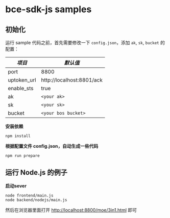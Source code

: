 # bce-sdk-js samples

## 初始化

运行 sample 代码之前，首先需要修改一下 `config.json`，添加 `ak`, `sk`, `bucket` 的配置：

|*项目*|*默认值*|
|-------|--------|
|port|8800|
|uptoken_url|http://localhost:8801/ack|
|enable_sts|true|
|ak|`<your ak>`|
|sk|`<your sk>`|
|bucket|`<your bos bucket>`|

**安装依赖**

```
npm install
```

**根据配置文件 config.json，自动生成一些代码**

```
npm run prepare
```

## 运行 Node.js 的例子

**启动sever**

```
node frontend/main.js
node backend/nodejs/main.js
```

然后在浏览器里面打开 <http://localhost:8800/moe/3in1.html> 即可

